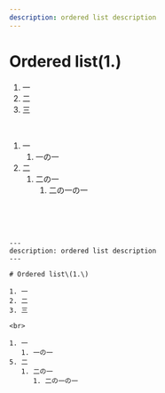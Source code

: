 ```yaml
---
description: ordered list description
---
```


# Ordered list\(1.\)

1. 一
2. 二
3. 三

<br>

1. 一
   1. 一の一
5. 二
   1. 二の一
      1. 二の一の一

<br>
<br>
<br>

```
---
description: ordered list description
---

# Ordered list\(1.\)

1. 一
2. 二
3. 三

<br>

1. 一
   1. 一の一
5. 二
   1. 二の一
      1. 二の一の一

```